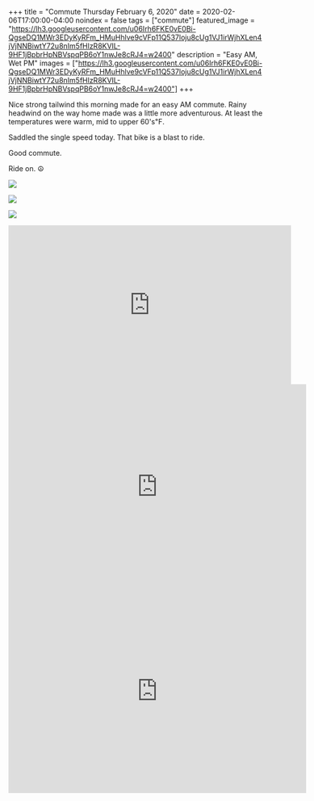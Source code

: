 +++
title =  "Commute Thursday February 6, 2020"
date = 2020-02-06T17:00:00-04:00
noindex = false
tags = ["commute"]
featured_image = "https://lh3.googleusercontent.com/u06Irh6FKE0vE0Bi-QgseDQ1MWr3EDyKyRFm_HMuHhlve9cVFp11Q537loju8cUg1VJ1irWjhXLen4jVjNNBiwtY72u8nIm5fHlzR8KVIL-9HF1jBpbrHpNBVspqPB6oY1nwJe8cRJ4=w2400"
description = "Easy AM, Wet PM"
images = ["https://lh3.googleusercontent.com/u06Irh6FKE0vE0Bi-QgseDQ1MWr3EDyKyRFm_HMuHhlve9cVFp11Q537loju8cUg1VJ1irWjhXLen4jVjNNBiwtY72u8nIm5fHlzR8KVIL-9HF1jBpbrHpNBVspqPB6oY1nwJe8cRJ4=w2400"]
+++

Nice strong tailwind this morning made for an easy AM commute. Rainy headwind on the way home made was a little more adventurous. At least the temperatures were warm, mid to upper 60's℉.  

Saddled the single speed today. That bike is a blast to ride.

Good commute.

Ride on. ☮

<a href='https://lh3.googleusercontent.com/lLyh7tpdNfiQy2BfYaXOdQ7nrlbulNhDNoO9Xt5qWfytDx-4_IzQ6FofWskZgN8tNV4I3-iKgIMd9IpmyjlYmTRQJBePQgby0aTxbsapyXRo0GV-4rJoV2qIx9EZXZjR4CN_9ry3igs=w2400'><img src='https://lh3.googleusercontent.com/lLyh7tpdNfiQy2BfYaXOdQ7nrlbulNhDNoO9Xt5qWfytDx-4_IzQ6FofWskZgN8tNV4I3-iKgIMd9IpmyjlYmTRQJBePQgby0aTxbsapyXRo0GV-4rJoV2qIx9EZXZjR4CN_9ry3igs=w2400'></a>

<a href='https://lh3.googleusercontent.com/oDOXkx9UWFlGBWczAqUZlE7kGf0NnutbWQh6lFqfC_42j9MwwgaFpeAK1rHbFjWMLBddi3qUxZ81Dsg66HilMHXedexZWFIH2cyOv5h80tRDsBB_0lGRbyA7DrXhAc87Kn1QDs7SDR8=w2400
'><img src='https://lh3.googleusercontent.com/oDOXkx9UWFlGBWczAqUZlE7kGf0NnutbWQh6lFqfC_42j9MwwgaFpeAK1rHbFjWMLBddi3qUxZ81Dsg66HilMHXedexZWFIH2cyOv5h80tRDsBB_0lGRbyA7DrXhAc87Kn1QDs7SDR8=w2400
'></a>

<a href='https://lh3.googleusercontent.com/u06Irh6FKE0vE0Bi-QgseDQ1MWr3EDyKyRFm_HMuHhlve9cVFp11Q537loju8cUg1VJ1irWjhXLen4jVjNNBiwtY72u8nIm5fHlzR8KVIL-9HF1jBpbrHpNBVspqPB6oY1nwJe8cRJ4=w2400'><img src='https://lh3.googleusercontent.com/u06Irh6FKE0vE0Bi-QgseDQ1MWr3EDyKyRFm_HMuHhlve9cVFp11Q537loju8cUg1VJ1irWjhXLen4jVjNNBiwtY72u8nIm5fHlzR8KVIL-9HF1jBpbrHpNBVspqPB6oY1nwJe8cRJ4=w2400'></a>


<iframe width="560" height="315" src="https://www.youtube.com/embed/qH9UWjoheb8" frameborder="0" allow="accelerometer; autoplay; encrypted-media; gyroscope; picture-in-picture" allowfullscreen></iframe>

<iframe height='405' width='590' frameborder='0' allowtransparency='true' scrolling='no' src='https://www.strava.com/activities/3076209307/embed/e2d72abd33f7def32b4fab1cfd74bf0a10794d5f'></iframe>

<iframe height='405' width='590' frameborder='0' allowtransparency='true' scrolling='no' src='https://www.strava.com/activities/3077941219/embed/30e588665f4d887eeba38b462b0fc6b24b12791e'></iframe>
